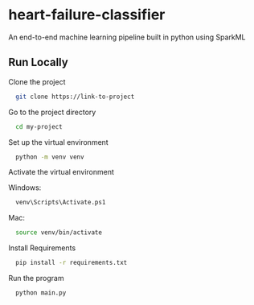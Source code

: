 # heart-failure-classifier

An end-to-end machine learning pipeline built in python using SparkML

## Run Locally

Clone the project

```bash
  git clone https://link-to-project
```

Go to the project directory

```bash
  cd my-project
```

Set up the virtual environment

```bash
  python -m venv venv
```

Activate the virtual environment

Windows:
```bash
  venv\Scripts\Activate.ps1
```

Mac:
```bash
  source venv/bin/activate
```

Install Requirements
```bash
  pip install -r requirements.txt
```

Run the program
```bash
  python main.py
```